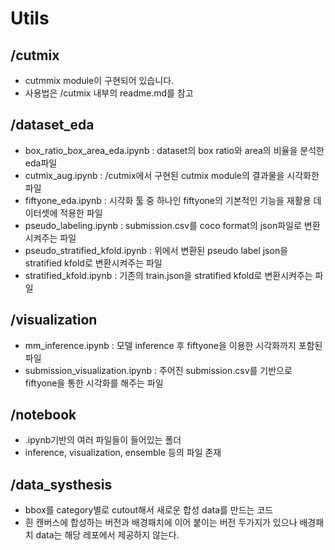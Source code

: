# Utils

## /cutmix
- cutmmix module이 구현되어 있습니다.
- 사용법은 /cutmix 내부의 readme.md를 참고


## /dataset_eda
- box_ratio_box_area_eda.ipynb : dataset의 box ratio와 area의 비율을 분석한 eda파일
- cutmix_aug.ipynb : /cutmix에서 구현된 cutmix module의 결과물을 시각화한 파일
- fiftyone_eda.ipynb : 시각화 툴 중 하나인 fiftyone의 기본적인 기능을 재활용 데이터셋에 적용한 파일
- pseudo_labeling.ipynb : submission.csv를 coco format의 json파일로 변환시켜주는 파일
- pseudo_stratified_kfold.ipynb : 위에서 변환된 pseudo label json을 stratified kfold로 변환시켜주는 파일
- stratified_kfold.ipynb : 기존의 train.json을 stratified kfold로 변환시켜주는 파일

## /visualization
- mm_inference.ipynb : 모델 inference 후 fiftyone을 이용한 시각화까지 포함된 파일
- submission_visualization.ipynb : 주어진 submission.csv를 기반으로 fiftyone을 통한 시각화를 해주는 파일

## /notebook
- .ipynb기반의 여러 파일들이 들어있는 폴더
- inference, visualization, ensemble 등의 파일 존재

## /data_systhesis
- bbox를 category별로 cutout해서 새로운 합성 data를 만드는 코드
- 흰 캔버스에 합성하는 버전과 배경패치에 이어 붙이는 버전 두가지가 있으나 배경패치 data는 해당 레포에서 제공하지 않는다.